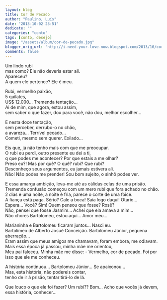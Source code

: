 ```yaml
---
layout: blog
title: Cor de Pecado
author: "Paulino, Luís"
date: "2013-10-02 23:51"
dedicate: ""
categories: "conto"
tags: [conto, desejo]
image: "/assets/album/cor-de-pecado.jpg"
blogger_orig_url: "http://i-need-your-love-now.blogspot.com/2013/10/cor-de-pecado.html"
comments: false
---
```

Um lindo rubi\
mas como? Ele não deveria estar ali.\
Apareceu?\
A quem ele pertence? Ele é meu.

Rubi, vermelho paixão,\
5 quilates,\
US\$ 12.000... Tremenda tentação...\
Ai de mim, que agora, estou assim,\
sem saber o que fazer, dou para você, não dou, melhor escolher...

E nesta doce tentação,\
sem perceber, derrubo-o no chão,\
a avareza... Terrível pecado...\
Cometi, mesmo sem querer. Exilado...

Eis que, já não tenho mais com que me preocupar.\
O rubi eu perdi, outro presente eu dei a ti,\
q que podes me acontecer? Por que estais a me olhar?\
Preso eu?! Mas por quê? O quê? rubi? Que rubi?\
Desconheço seus argumentos, eu jamais estivera ali.\
Não! Não podes me prender! Sou bom sujeito, o sinhô podes ver.

E essa amarga ambição, leva-me até as cálidas celas de uma prisão.\
Tremenda confusão começou com um mero rubi que fora achado no chão.\
2 dias e uma noite, a noite é fria, parece o corte de uma foice.\
A fiança está paga. Sério? Cale a boca! Saia logo daqui! Otário...\
Espera... Você? Sim! Quem pensou que fosse? Rosê?\
Não, pensei que fosse Jasmim... Achei que ela amava a mim...\
Não chores Bartolomeu, estou aqui... Amor meu...

Marianinha e Bartolomeu ficaram juntos... Nasci eu.\
Bartolímeo de Alberto Josué Conceição. Bartolomeu Júnior, pequena aberração...\
Eram assim que meus amigos me chamavam, foram embora, me odiavam.\
Mais essa época já passou, minha mãe me orientou,\
Meu pai faleceu. Minha mãe me disse:
\- Vermelho, cor de pecado. Foi por isso que ele me conheceu.

A história continuou... Bartolomeu Júnior... Se apaixonou...\
Mas, esta história, não podereis contar,\
tenho de ir à prisão, tentar tirá-lo de lá.

Que louco o que ele foi fazer? Um rubi?? Bom... Acho que vocês já devem, essa história, conhecer...
